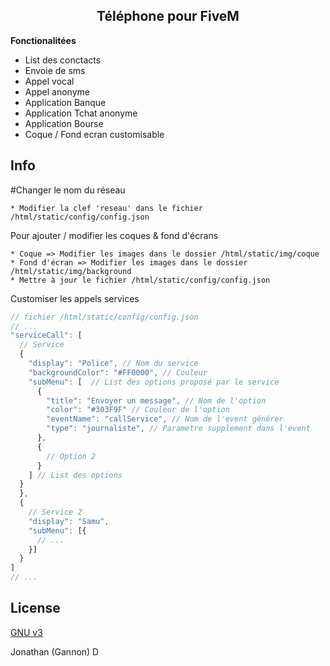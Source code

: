 <h2 align="center">Téléphone pour FiveM</h2>

**Fonctionalitées**
  - List des conctacts
  - Envoie de sms
  - Appel vocal
  - Appel anonyme
  - Application Banque
  - Application Tchat anonyme
  - Application Bourse
  - Coque / Fond ecran customisable

## Info
#Changer le nom du réseau
```
* Modifier la clef 'reseau' dans le fichier /html/static/config/config.json
```

Pour ajouter / modifier les coques & fond d'écrans
```
* Coque => Modifier les images dans le dossier /html/static/img/coque
* Fond d'écran => Modifier les images dans le dossier /html/static/img/background
* Mettre à jour le fichier /html/static/config/config.json
```

Customiser les appels services
``` javascript
// fichier /html/static/config/config.json
// ...
"serviceCall": [
  // Service
  {
    "display": "Police", // Nom du service
    "backgroundColor": "#FF0000", // Couleur
    "subMenu": [  // List des options proposé par le service
      {
        "title": "Envoyer un message", // Nom de l'option
        "color": "#303F9F" // Couleur de l'option
        "eventName": "callService", // Nom de l'event générer
        "type": "journaliste", // Parametre supplement dans l'event
      },
      {
        // Option 2
      }
    ] // List des options
  }
  },
  {
    // Service 2
    "display": "Samu",
    "subMenu": [{
      // ...
    }]
  }
]
// ...
```


## License

[GNU v3](https://opensource.org/licenses/gpl-3.0.html)

Jonathan (Gannon) D
